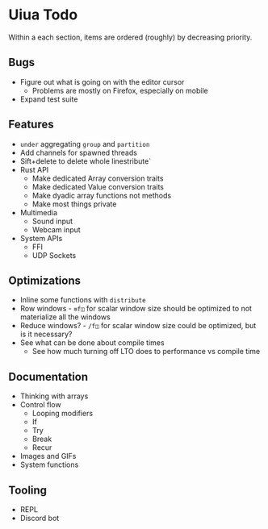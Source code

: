 # Uiua Todo
Within a each section, items are ordered (roughly) by decreasing priority.

## Bugs
- Figure out what is going on with the editor cursor
  - Problems are mostly on Firefox, especially on mobile
- Expand test suite

## Features
- `under` aggregating `group` and `partition`
- Add channels for spawned threads
- Sift+delete to delete whole linestribute`
- Rust API
  - Make dedicated Array conversion traits
  - Make dedicated Value conversion traits
  - Make dyadic array functions not methods
  - Make most things private
- Multimedia
  - Sound input
  - Webcam input
- System APIs
  - FFI
  - UDP Sockets

## Optimizations
- Inline some functions with `distribute`
- Row windows - `≡f◫` for scalar window size should be optimized to not materialize all the windows
- Reduce windows? - `/f◫` for scalar window size could be optimized, but is it necessary?
- See what can be done about compile times
  - See how much turning off LTO does to performance vs compile time

## Documentation
- Thinking with arrays
- Control flow
  - Looping modifiers
  - If
  - Try
  - Break
  - Recur
- Images and GIFs
- System functions

## Tooling
- REPL
- Discord bot